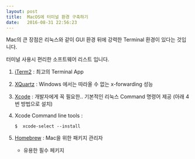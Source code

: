 ```yaml
---
layout: post
title:  MacOS에 터미널 환경 구축하기
date:   2016-08-31 22:56:23
---
```


Mac의 큰 장점은 리눅스와 같이 GUI 환경 뒤에 강력한 Terminal 환경이 있다는 것입니다.

터미널 사용시 편리한 소프트웨어 리스트 입니다.


1. [iTerm2][1] : 최고의 Terminal App

2. [XQuartz][2] : Windows 에서는 따라올 수 없는 x-forwarding 성능

3. [Xcode][3] : 개발자에게 꼭 필요한.. 기본적인 리눅스 Command 명령어 제공 (아래 4번 방법으로 설치)

4. Xcode Command line tools :

    ```
    $  xcode-select --install
    ```

5. [Homebrew][4] : Mac을 위한 패키지 관리자

   - 유용한 필수 페키지

[1]:	http://iterm2.com/
[2]:	http://xquartz.macosforge.org/landing/
[3]:	https://itunes.apple.com/kr/app/xcode/id497799835?mt=12
[4]:	http://brew.sh/index_ko.html